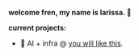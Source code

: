 **welcome fren, my name is larissa. 👋**

**current projects:**

- 🎸 AI + infra @ [you will like this](https://github.com/ldmrqs/youwill-like-this).
